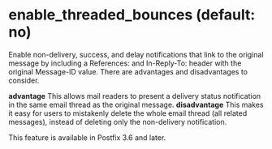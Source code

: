 # enable_threaded_bounces (default: no)
 Enable non-delivery, success, and delay notifications that link
to the original message by including a References: and In-Reply-To:
header with the original Message-ID value. There are advantages and
disadvantages to consider. 



  **advantage**    This allows mail readers to present
a delivery status notification in the same email thread as the original
message. 
  **disadvantage**    This makes it easy for users to
mistakenly delete the whole email thread (all related messages),
instead of deleting only the non-delivery notification. 

 This feature is available in Postfix 3.6 and later. 



